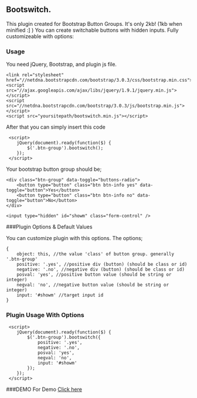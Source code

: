 ## Bootswitch.
This plugin created for Bootstrap Button Groups. It's only 2kb! (1kb when minified :] ) You can create switchable buttons with hidden inputs. Fully customizeable with options:

### Usage
You need jQuery, Bootstrap, and plugin js file.

```
<link rel="stylesheet" href="//netdna.bootstrapcdn.com/bootstrap/3.0.3/css/bootstrap.min.css">
<script src="//ajax.googleapis.com/ajax/libs/jquery/1.9.1/jquery.min.js"></script>
<script src="//netdna.bootstrapcdn.com/bootstrap/3.0.3/js/bootstrap.min.js"></script>
<script src="yoursitepath/bootswitch.min.js"></script>
```
After that you can simply insert this code

```
 <script>
 	jQuery(document).ready(function($) {
 		$('.btn-group').bootswitch();	
 	});
 </script>
```
Your bootstrap button group should be;
```
<div class="btn-group" data-toggle="buttons-radio">
	<button type="button" class="btn btn-info yes" data-toggle="button">Yes</button>
	<button type="button" class="btn btn-info no" data-toggle="button">No</button>
</div>

<input type="hidden" id="showm" class="form-control" />
```

###Plugin Options & Default Values

You can customize plugin with this options. The options;
```
{
	object: this, //the value 'class' of button group. generally '.btn-group'
	positive: '.yes', //positive div (button) (should be class or id)
	negative: '.no', //negative div (button) (should be class or id)
	posval: 'yes', //positive button value (should be string or integer)
	negval: 'no', //negative button value (should be string or integer)
	input: '#showm' //target input id
}
```

### Plugin Usage With Options
```
 <script>
 	jQuery(document).ready(function($) {
 		$('.btn-group').bootswitch({
			positive: '.yes',
			negative: '.no',
			posval: 'yes',
			negval: 'no',
			input: '#showm'
 		});	
 	});
 </script>
```
###DEMO
For Demo [Click here](http://kaisercrazy.github.io/bootswitch/)
